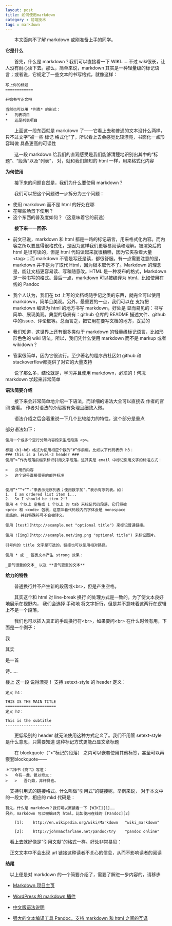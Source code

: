 ```yaml
---
layout: post
title: 如何使用markdown
category : 前端技术
tags : markdown
---
```



　　本文面向不了解 markdown 或刚准备上手的同学。

**它是什么**


　　首先，什么是 markdown？我们可以直接看一下 WIKI……不过 wiki很长，让人没有耐心读下去。那么，简单来说，markdown 其实是一种轻量级的标记语言；或者说，它规定了一些文本的书写格式，就像这样：

```
写上你的标题
============

开始书写正文吧

当然也可以用 *列表* 的形式：
*   列表项目
*   还是列表项目
```
　　上面这一段东西就是 markdown 了——它看上去和普通的文本没什么两样，只不过文字“被一些
标记 格式化”了，所以看上去会感觉比较漂亮，书面化一点形容叫做 具备更高的可读性

　　这一段 markdown 给我们的直观感受是我们能够清楚地识别出其中的“标题”、“段落”以及“列表”，
对，就和我们熟知的 html 一样，用来格式化内容

**为何使用**

　　接下来的问题自然是，我们为什么要使用 markdown？

　　我们可以把这个问题进一步拆分为三个问题：

* 使用 markdown 而不是 html 的好处在哪
* 在哪些场景下使用？
* 这个东西的普及度如何？（这意味着它的前途）

　　**接下来一一回答:**

+ 前文已说，markdown 和 html 都是一路的标记语言，用来格式化内容。而内容之所以要显得很格式化，是因为这样我们更容易阅读和理解。被渲染后的 html 是很可读的，但是 html 代码读起来就很糟糕，因为它夹杂着大量 &lt;tag&gt;；而 markdown 不管是写还是读，都很舒服。有一点需要注意的是，markdown 并不是为了取代 Html，因为根本取代不了。Markdown 的理念是，能让文档更容易读、写和随意改。HTML 是一种发布的格式，Markdown 是一种书写的格式。最后一点，markdown 可以被编译为 html，比如使用在线的 Pandoc


+ 我个人认为，我们在 txt 上写的文档或随手记之类的东西，就完全可以使用 markdown，简单且美观。另外，最重要的一点，我们可以在 支持把 markdown 编译为 html 的地方书写 markdown，好处是
显而易见的：书写简单、展现美观。典型的场景有：github 仓库的 README 描述文件、github 中的issue、评论框等。总而言之，把它用在要写文档的地方，妥妥的

+ 我们知道，这世界上还有很多类似于 markdown 的轻量级标记语言，比如形形色色的 wiki 语法。所以，我们凭什么使用 markdown 而不是 markup 或者 wikidown？

+ 答案很简单，因为它很流行。至少著名的程序员社区如 github 和 stackoverflow都提供了对它的大量支持

　　说了那么多，结论就是，学习并且使用 markdown，必须的！何况 markdown 学起来非常简单

**语法简要介绍**


　　接下来会非常简单地介绍一下语法，而详细的语法大全可以直接去 作者的官网 查看。
作者对语法的介绍富有条理且细致入微。

　　语法介绍之后会着重说一下几个比较给力的特性，这个部分是重点

部分语法如下：

```
使用一个或多个空行分隔内容段来生成段落 <p>。

标题（h1~h6）格式为使用相应个数的“#”作前缀，比如以下代码表示 h3：
### this is a level-3 header ###
使用“>”作为段落前缀来标识引用文字段落。这其实是 email 中标记引用文字的标准方式：

>   引用的内容
>   这个记号直接借鉴的邮件标准


使用“*”“+”“-”来表示无序列表；使用数字加“.”表示有序列表。如：
1.  I am ordered list item 1...
2.  So I should be item 2!?
使用 4 个以上 空格或 1 个以上 的 tab 来标记代码段落，它们将被
<pre> 和 <code> 包裹，这意味着代码段内的字体会是 monospace
家族的，并且特殊符号不会被转义。

使用 [test](http://example.net "optional title") 来标记普通链接。

使用 ![img](http://example.net/img.png "optional title") 来标记图片。

引号内的 title 文字是可选的，链接也可以使用相对路径。

使用 * 或 _ 包裹文本产生 strong 效果：

_语气很重的文本_ 以及 **语气更重的文本**
```
**给力的特性**


　　普通换行并不产生新的段落或&lt;br&gt;，但是产生空格。

　　其实这个和 html 对 line-break 换行 的处理方式是一致的。为了使文本良好地展示在视野内，
我们会选择 手动地 将文字折行，但是并不意味着这两行在逻辑上不是一个段落。

　　我们也可以插入真正的手动换行符&lt;br&gt;，如果要问&lt;br&gt; 在什么时候有用，下面是一个例子：

我 


其实

 
是一首

 
诗……


楼上 
这一段 
说得漂亮！
支持 setext-style 的 header 定义：


``` 
定义 h1：

THIS IS THE MAIN TITLE
======================
定义 h2：

This is the subtitle
--------------------

```
　　更低级别的 header 就无法使用这种方式定义了。我们不用管 setext-style 是什么意思，只需要知道
这种标记方式更能凸显文章标题

　　在 blockquote（“>”标记的段落） 之内可以嵌套使用其他标签，甚至可以再嵌套blockquote——


```
上古神书《商古》写道：
>   今有一鼎，镌以奇文：
>   >   吾乃鼎，非杯具也。
```

　支持引用式的链接格式。什么叫做“引用式”的链接呢，举例来说，
对于本文中的一段文字，相应的 mkd 代码是：

```
首先，什么是 markdown？我们可以直接看一下 [WIKI][1]……
另外，markdown 可以被编译为 html，比如使用在线的 [Pandoc][2]

    [1]:    http://en.wikipedia.org/wiki/Markdown   "wiki_markdown"

    [2]:    http://johnmacfarlane.net/pandoc/try    "pandoc online"
```

　看上去就好像是“引用文献”的格式一样。好处非常易见：

　正文文本中不会出现 url 链接这种读者不关心的信息，从而不影响读者的阅读

**结尾**

　以上便是对 markdown 的一个简要介绍了，需要了解进一步内容的，请移步

+  [Markdown 项目主页](http://daringfireball.net/projects/markdown/)


+ [WordPress 的 markdown 插件](http://wordpress.org/extend/plugins/markdown-for-wordpress-and-bbpress/)


+ [中文版语法说明](http://wowubuntu.com/markdown/)

+ [强大的文本编译工具 Pandoc，支持 markdown 和 html 之间的互译](http://johnmacfarlane.net/pandoc/)
